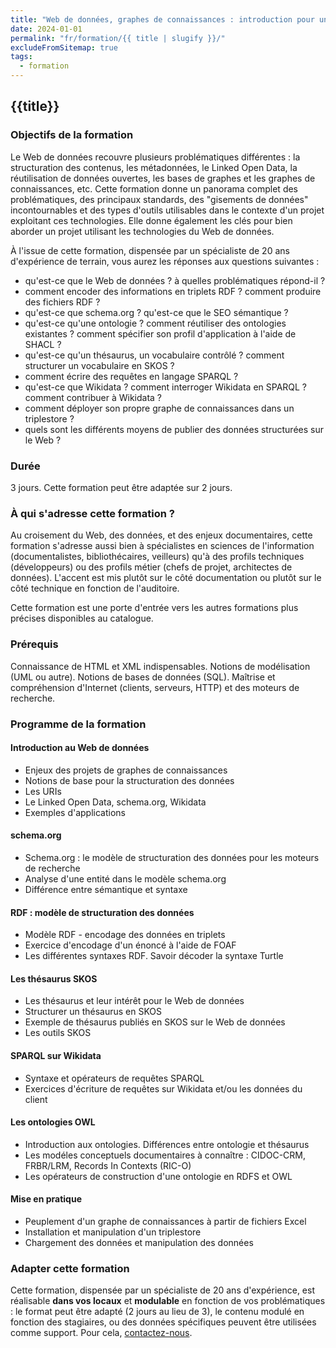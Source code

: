 ```yaml
---
title: "Web de données, graphes de connaissances : introduction pour une mise en oeuvre intelligente"
date: 2024-01-01
permalink: "fr/formation/{{ title | slugify }}/"
excludeFromSitemap: true
tags:
  - formation
---
```


## {{title}}

### Objectifs de la formation

Le Web de données recouvre plusieurs problématiques différentes : la structuration des contenus, les métadonnées, le Linked Open Data, la réutilisation de données ouvertes, les bases de graphes et les graphes de connaissances, etc. Cette formation donne un panorama complet des problématiques, des principaux standards, des "gisements de données" incontournables et des types d'outils utilisables dans le contexte d'un projet exploitant ces technologies. Elle donne également les clés pour bien aborder un projet utilisant les technologies du Web de données.

À l'issue de cette formation, dispensée par un spécialiste de 20 ans d'expérience de terrain, vous aurez les réponses aux questions suivantes :

- qu'est-ce que le Web de données ? à quelles problématiques répond-il ?
- comment encoder des informations en triplets RDF ? comment produire des fichiers RDF ?
- qu'est-ce que schema.org ? qu'est-ce que le SEO sémantique ?
- qu'est-ce qu'une ontologie ? comment réutiliser des ontologies existantes ? comment spécifier son profil d'application à l'aide de SHACL ?
- qu'est-ce qu'un thésaurus, un vocabulaire contrôlé ? comment structurer un vocabulaire en SKOS ?
- comment écrire des requêtes en langage SPARQL ?
- qu'est-ce que Wikidata ? comment interroger Wikidata en SPARQL ? comment contribuer à Wikidata ?
- comment déployer son propre graphe de connaissances dans un triplestore ?
- quels sont les différents moyens de publier des données structurées sur le Web ?

### Durée

3 jours. Cette formation peut être adaptée sur 2 jours.


### À qui s'adresse cette formation ?

Au croisement du Web, des données, et des enjeux documentaires, cette formation s'adresse aussi bien à spécialistes en sciences de l'information (documentalistes, bibliothécaires, veilleurs) qu'à des profils techniques (développeurs) ou des profils métier (chefs de projet, architectes de données). L'accent est mis plutôt sur le côté documentation ou plutôt sur le côté technique en fonction de l'auditoire.

Cette formation est une porte d'entrée vers les autres formations plus précises disponibles au catalogue.

### Prérequis

Connaissance de HTML et XML indispensables. Notions de modélisation (UML ou autre). Notions de bases de données (SQL). Maîtrise et compréhension d'Internet (clients, serveurs, HTTP) et des moteurs de recherche.

### Programme de la formation
         	
#### Introduction au Web de données
  - Enjeux des projets de graphes de connaissances
  - Notions de base pour la structuration des données
  - Les URIs
  - Le Linked Open Data, schema.org, Wikidata
  - Exemples d'applications

#### schema.org
  - Schema.org : le modèle de structuration des données pour les moteurs de recherche
  - Analyse d'une entité dans le modèle schema.org
  - Différence entre sémantique et syntaxe

#### RDF : modèle de structuration des données
  - Modèle RDF - encodage des données en triplets
  - Exercice d'encodage d'un énoncé à l'aide de FOAF
  - Les différentes syntaxes RDF. Savoir décoder la syntaxe Turtle

#### Les thésaurus SKOS
  - Les thésaurus et leur intérêt pour le Web de données
  - Structurer un thésaurus en SKOS
  - Exemple de thésaurus publiés en SKOS sur le Web de données
  - Les outils SKOS

#### SPARQL sur Wikidata
  - Syntaxe et opérateurs de requêtes SPARQL
  - Exercices d'écriture de requêtes sur Wikidata et/ou les données du client

#### Les ontologies OWL
  - Introduction aux ontologies. Différences entre ontologie et thésaurus
  - Les modéles conceptuels documentaires à connaître : CIDOC-CRM, FRBR/LRM, Records In Contexts (RIC-O)
  - Les opérateurs de construction d'une ontologie en RDFS et OWL
 
#### Mise en pratique
  - Peuplement d'un graphe de connaissances à partir de fichiers Excel
  - Installation et manipulation d'un triplestore
  - Chargement des données et manipulation des données


### Adapter cette formation

Cette formation, dispensée par un spécialiste de 20 ans d'expérience, est réalisable **dans vos locaux** et **modulable** en fonction de vos problématiques : le format peut être adapté (2 jours au lieu de 3), le contenu modulé en fonction des stagiaires, ou des données spécifiques peuvent être utilisées comme support. Pour cela, [contactez-nous](https://sparna.fr/contact/).